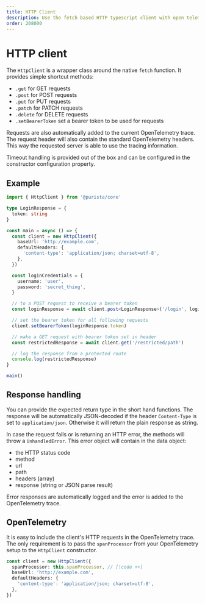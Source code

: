 ```yaml
---
title: HTTP Client
description: Use the fetch based HTTP typescript client with open telemetry support
order: 208000
---
```


# HTTP client

The `HttpClient` is a wrapper class around the native `fetch` function.
It provides simple shortcut methods:

- `.get` for GET requests
- `.post` for POST requests
- `.put` for PUT requests
- `.patch` for PATCH requests
- `.delete` for DELETE requests
- `.setBearerToken` set a bearer token to be used for requests

Requests are also automatically added to the current OpenTelemetry trace.
The request header will also contain the standard OpenTelemetry headers. This way the requested server is able to use the tracing information.

Timeout handling is provided out of the box and can be configured in the constructor configuration property.

## Example

```typescript
import { HttpClient } from '@purista/core'

type LoginResponse = {
  token: string
}

const main = async () => {
  const client = new HttpClient({
    baseUrl: 'http://example.com',
    defaultHeaders: {
      'content-type': 'application/json; charset=utf-8',
    },
  })

  const loginCredentials = {
    username: 'user',
    password: 'secret_thing',
  }

  // to a POST request to receive a bearer token
  const loginResponse = await client.post<LoginResponse>('/login', loginCredentials)

  // set the bearer token for all following requests
  client.setBearerToken(loginResponse.token)

  // make a GET request with bearer token set in header
  const restrictedResponse = await client.get('/restricted/path')

  // log the response from a protected route
  console.log(restrictedResponse)
}

main()
```

## Response handling

You can provide the expected return type in the short hand functions.
The response will be automatically JSON-decoded if the header `Content-Type` is set to `application/json`.
Otherwise it will return the plain response as string.

In case the request fails or is returning an HTTP error, the methods will throw a `UnhandledError`.
This error object will contain in the data object:

- the HTTP status code
- method
- url
- path
- headers (array)
- response (string or JSON parse result)

Error responses are automatically logged and the error is added to the OpenTelemetry trace.

## OpenTelemetry

It is easy to include the client's HTTP requests in the OpenTelemetry trace. The only requirement is to pass the `spanProcessor` from your OpenTelemetry setup to the `HttpClient` constructor.

```ts
const client = new HttpClient({
  spanProcessor: this.spanProcessor, // [!code ++]
  baseUrl: 'http://example.com',
  defaultHeaders: {
    'content-type': 'application/json; charset=utf-8',
  },
})
```
